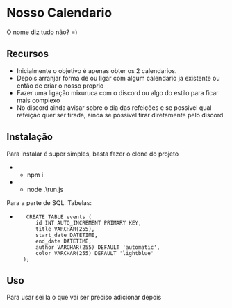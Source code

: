 # Nosso Calendario

O nome diz tudo não? =)

## Recursos

- Inicialmente o objetivo é apenas obter os 2 calendarios.
- Depois arranjar forma de ou ligar com algum calendario ja existente ou então de criar o nosso proprio
- Fazer uma ligação mixuruca com o discord ou algo do estilo para ficar mais complexo
- No discord ainda avisar sobre o dia das refeições e se possivel qual refeição quer ser tirada, ainda se possivel tirar diretamente pelo discord.

## Instalação

Para instalar é super simples, basta fazer o clone do projeto
-    - npm i
-    - node .\run.js

Para a parte de SQL:
    Tabelas:
-        CREATE TABLE events (
            id INT AUTO_INCREMENT PRIMARY KEY,
            title VARCHAR(255),
            start_date DATETIME,
            end_date DATETIME,
            author VARCHAR(255) DEFAULT 'automatic',
            color VARCHAR(255) DEFAULT 'lightblue'
        );

## Uso

Para usar sei la o que vai ser preciso adicionar depois
